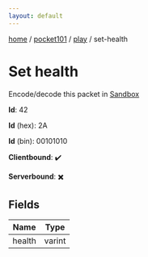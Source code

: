 ```yaml
---
layout: default
---
```


[home](/)  /  [pocket101](/protocol/pocket101)  /  [play](/protocol/pocket101/play)  /  set-health

# Set health

Encode/decode this packet in [Sandbox](../../../sandbox/pocket101#Play.SetHealth)

**Id**: 42

**Id** (hex): 2A

**Id** (bin): 00101010

**Clientbound**: ✔️

**Serverbound**: ✖️

## Fields

Name | Type
---|---
health | varint
